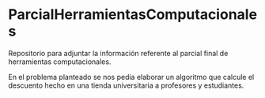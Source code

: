 # ParcialHerramientasComputacionales
Repositorio para adjuntar la información referente al parcial final de herramientas computacionales.

En el problema planteado se nos pedía elaborar un algoritmo que calcule el descuento hecho en una tienda universitaria a profesores y estudiantes. 
